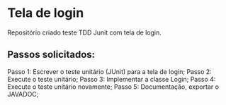 # Tela de login
Repositório criado teste TDD Junit com tela de login.

## Passos solicitados:

Passo 1: Escrever o teste unitário (JUnit) para a tela de login; 
Passo 2: Execute o teste unitário; 
Passo 3: Implementar a classe Login; 
Passo 4: Execute o teste unitário novamente; 
Passo 5: Documentação, exportar o JAVADOC;
